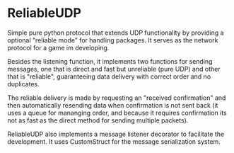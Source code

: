 ReliableUDP
===========

Simple pure python protocol that extends UDP functionality by providing a optional "reliable mode" for handling packages.  It serves as the network protocol for a game im developing.

Besides the listening function, it implements two functions for sending messages, one that is direct and fast but unreliable (pure UDP) and other that is "reliable", guaranteeing data delivery with correct order and no duplicates.

The reliable delivery is made by requesting an "received confirmation" and then automatically resending data when confirmation is not sent back (it uses a queue for mananging order, and because it requires confirmation its not as fast as the direct method for sending multiple packets).

ReliableUDP also implements a message listener decorator to facilitate the development. It uses CustomStruct for the message serialization system. 
